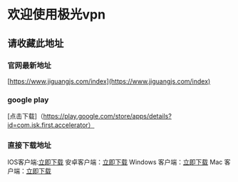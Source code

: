 # 欢迎使用极光vpn
## 请收藏此地址

### 官网最新地址
[https://www.jiguangjs.com/index](https://www.jiguangjs.com/index)
### google play
[点击下载]（https://play.google.com/store/apps/details?id=com.isk.first.accelerator）

### 直接下载地址

IOS客户端:[立即下载](https://www.jiguangjs.com/company/1.html)
安卓客户端：[立即下载](https://www.jiguangjs.com/resource/moren_jg.apk)
Windows 客户端：[立即下载](https://www.jiguangjs.com/resource/jiguang_setup.exe)
Mac 客户端：[立即下载](https://www.jiguangjs.com/resource/jiguang_setup.dmg)
